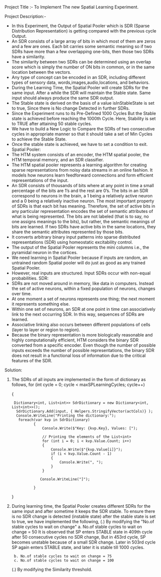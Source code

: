 Project Title :- To Implement The new Spatial Learning Experiment.

Project Description:- 
- In this Experiment, the Output of Spatial Pooler which is SDR (Sparse Distribution Representation) is getting compared with the previous cycle Output.
- An SDR consists of a large array of bits in which most of them are zeros and a few are ones. Each bit carries some semantic meaning so if two SDRs have more than a few overlapping one-bits, then those two SDRs have a similarity.
- The similarity between two SDRs can be determined using an overlap score which is simply the number of ON bits in common, or in the same location between the vectors.
- Any type of concept can be encoded in an SDR, including different types of sensory data, words,images,audio,locations, and behaviors.
- During the Learning Time, the Spatial Pooler will create SDRs for the same input. After a while the SDR will maintain the Stable state. Same input should always produce the same SDR output.
- The Stable state is derived on the basis of a value isInStableState is set to true, Since there is No change Detected in further SDRs.
- Since the Experiment runs to its Pre-Defined 1000 Cycles But the Stable state is achieved before reaching the 1000th Cycle. Here, Stability is set to TRUE after attaining 50 stable cycles.
- We have to build a New Logic to Compare the SDRs of two consecutive cycles in appropriate manner so that it should take a set of Min Cycles to achieve the Stable State.
- Once the stable state is achieved, we have to set a condition to exit.
Spatial Pooler:
- The HTM system consists of an encoder, the HTM spatial pooler, the HTM temporal memory, and an SDR classifier.
- The HTM spatial pooler represents a learning algorithm for creating sparse representations from noisy data streams in an online fashion. It models how neurons learn feedforward connections and form efficient representations of the input. 
- An SDR consists of thousands of bits where at any point in time a small percentage of the bits are 1’s and the rest are 0’s. The bits in an SDR correspond to neurons in the brain, a 1 being a relatively active neuron and a 0 being a relatively inactive neuron. The most important property of SDRs is that each bit has meaning. Therefore, the set of active bits in any particular representation
encodes the set of semantic attributes of what is being represented. The bits are not labeled (that is to say, no one assigns meanings to the bits), but rather, the semantic meanings of bits are learned. If two SDRs have active bits in the same locations, they share the semantic attributes represented by those bits.
- It converts arbitrary binary input patterns into sparse distributed representations (SDR) using homeostatic excitability control.
- The output of the Spatial Pooler represents the mini columns i.e., the pyramidal neuron in the cortices.
- We need learning in Spatial Pooler because if inputs are random, an untrained random Spatial pooler will do just as good as any trained Spatial Pooler.
- However, real inputs are structured. Input SDRs occur with non-equal probabilities.
SDR:
- SDRs are not moved around in memory, like data in computers. Instead the set of active neurons, within a fixed population of neurons, changes over time.
- At one moment a set of neurons represents one thing; the next moment it represents something else.
- Within one set of neurons, an SDR at one point in time can associatively link to the next occurring SDR. In this way, sequences of SDRs are learned. 
- Associative linking also occurs between different populations of cells (layer to layer or region to region).
- Because the binary representation is more biologically reasonable and highly computationally efficient, HTM considers the binary SDR converted from a specific encoder. Even though the number of possible inputs exceeds the number of possible representations, the binary SDR does not result in a functional loss of information due to the critical features of the SDR.

Solution:

1. The SDRs of all inputs are implemented in the form of dictionary as follows,
    for (int cycle = 0; cycle < maxSPLearningCycles; cycle++)
    
    {

        Dictionary<int, List<int>> SdrDictionary = new Dictionary<int, List<int>>();
         SdrDictionary.Add(input, { Helpers.StringifyVector(actCols)} );
         Console.WriteLine("Printing the dictionary:");
          foreach(var kvp in SdrDictionary)
                 {
                     Console.Write($"Key: {kvp.Key}, Values: [");
         
                     // Printing the elements of the List<int>
                     for (int i = 0; i < kvp.Value.Count; i++)
                     {
                         Console.Write($"{kvp.Value[i]}");
                         if (i < kvp.Value.Count - 1)
                         {
                             Console.Write(", ");
                         }
                     }
         
                    Console.WriteLine("]");
         
                 }
    }
2. During learning time, the Spatial Pooler creates different SDRs for the same input and after sometime it keeps the SDR stable.
   To ensure there is no SDR change is detected (instable state) after the stable state is set to true, we have implemented the following,
   (.) By modifying the "No.of stable cycles to wait on change"
        a. No.of stable cycles to wait on change = 50
        It is observed that SP enters STABLE state in 409th cycle after 50 consecutive cycles no SDR change, But in 453rd cycle, SP becomes unstable because of a small SDR change. Later in 503rd cycle SP again enters STABLE state, and later it is stable till 1000 cycles.
        
        b. No.of stable cycles to wait on change = 75
        c. No.of stable cycles to wait on change = 100
   (.) By modifying the Similarity threshold.

